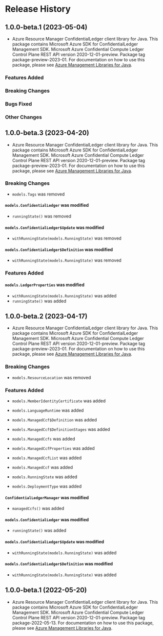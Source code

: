 # Release History

## 1.0.0-beta.1 (2023-05-04)

- Azure Resource Manager ConfidentialLedger client library for Java. This package contains Microsoft Azure SDK for ConfidentialLedger Management SDK. Microsoft Azure Confidential Compute Ledger Control Plane REST API version 2020-12-01-preview. Package tag package-preview-2023-01. For documentation on how to use this package, please see [Azure Management Libraries for Java](https://aka.ms/azsdk/java/mgmt).

### Features Added

### Breaking Changes

### Bugs Fixed

### Other Changes

## 1.0.0-beta.3 (2023-04-20)

- Azure Resource Manager ConfidentialLedger client library for Java. This package contains Microsoft Azure SDK for ConfidentialLedger Management SDK. Microsoft Azure Confidential Compute Ledger Control Plane REST API version 2020-12-01-preview. Package tag package-preview-2023-01. For documentation on how to use this package, please see [Azure Management Libraries for Java](https://aka.ms/azsdk/java/mgmt).

### Breaking Changes

* `models.Tags` was removed

#### `models.ConfidentialLedger` was modified

* `runningState()` was removed

#### `models.ConfidentialLedger$Update` was modified

* `withRunningState(models.RunningState)` was removed

#### `models.ConfidentialLedger$Definition` was modified

* `withRunningState(models.RunningState)` was removed

### Features Added

#### `models.LedgerProperties` was modified

* `withRunningState(models.RunningState)` was added
* `runningState()` was added

## 1.0.0-beta.2 (2023-04-17)

- Azure Resource Manager ConfidentialLedger client library for Java. This package contains Microsoft Azure SDK for ConfidentialLedger Management SDK. Microsoft Azure Confidential Compute Ledger Control Plane REST API version 2020-12-01-preview. Package tag package-preview-2023-01. For documentation on how to use this package, please see [Azure Management Libraries for Java](https://aka.ms/azsdk/java/mgmt).

### Breaking Changes

* `models.ResourceLocation` was removed

### Features Added

* `models.MemberIdentityCertificate` was added

* `models.LanguageRuntime` was added

* `models.ManagedCcf$Definition` was added

* `models.ManagedCcf$DefinitionStages` was added

* `models.ManagedCcfs` was added

* `models.ManagedCcfProperties` was added

* `models.ManagedCcfList` was added

* `models.ManagedCcf` was added

* `models.RunningState` was added

* `models.DeploymentType` was added

#### `ConfidentialLedgerManager` was modified

* `managedCcfs()` was added

#### `models.ConfidentialLedger` was modified

* `runningState()` was added

#### `models.ConfidentialLedger$Update` was modified

* `withRunningState(models.RunningState)` was added

#### `models.ConfidentialLedger$Definition` was modified

* `withRunningState(models.RunningState)` was added

## 1.0.0-beta.1 (2022-05-20)

- Azure Resource Manager ConfidentialLedger client library for Java. This package contains Microsoft Azure SDK for ConfidentialLedger Management SDK. Microsoft Azure Confidential Compute Ledger Control Plane REST API version 2020-12-01-preview. Package tag package-2022-05-13. For documentation on how to use this package, please see [Azure Management Libraries for Java](https://aka.ms/azsdk/java/mgmt).
